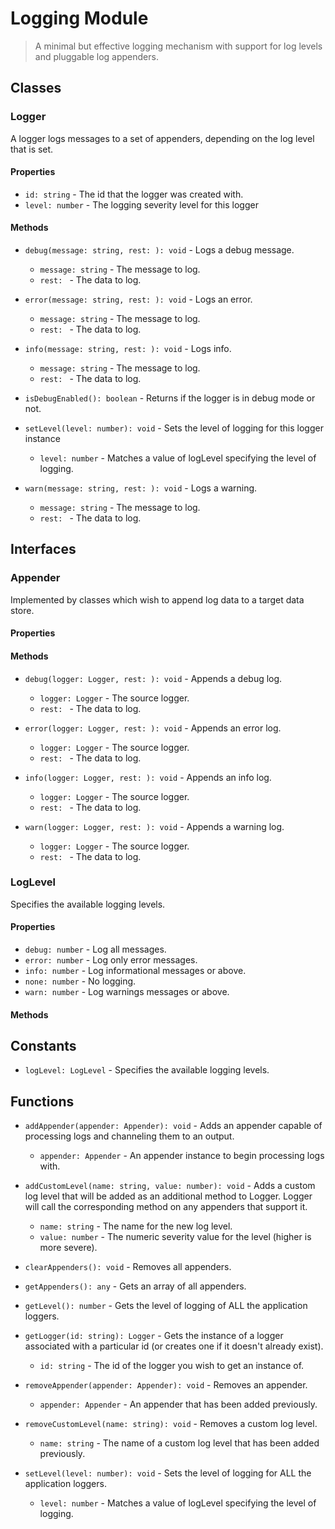 # Logging Module

> A minimal but effective logging mechanism with support for log levels and pluggable log appenders.

## Classes


### Logger

A logger logs messages to a set of appenders, depending on the log level that is set.

#### Properties

* `id: string` - The id that the logger was created with.
* `level: number` - The logging severity level for this logger

#### Methods


* `debug(message: string, rest: ): void` - Logs a debug message.
  * `message: string` - The message to log.
  * `rest: ` - The data to log.



* `error(message: string, rest: ): void` - Logs an error.
  * `message: string` - The message to log.
  * `rest: ` - The data to log.



* `info(message: string, rest: ): void` - Logs info.
  * `message: string` - The message to log.
  * `rest: ` - The data to log.



* `isDebugEnabled(): boolean` - Returns if the logger is in debug mode or not.


* `setLevel(level: number): void` - Sets the level of logging for this logger instance
  * `level: number` - Matches a value of logLevel specifying the level of logging.



* `warn(message: string, rest: ): void` - Logs a warning.
  * `message: string` - The message to log.
  * `rest: ` - The data to log.




## Interfaces


### Appender

Implemented by classes which wish to append log data to a target data store.

#### Properties


#### Methods


* `debug(logger: Logger, rest: ): void` - Appends a debug log.
  * `logger: Logger` - The source logger.
  * `rest: ` - The data to log.



* `error(logger: Logger, rest: ): void` - Appends an error log.
  * `logger: Logger` - The source logger.
  * `rest: ` - The data to log.



* `info(logger: Logger, rest: ): void` - Appends an info log.
  * `logger: Logger` - The source logger.
  * `rest: ` - The data to log.



* `warn(logger: Logger, rest: ): void` - Appends a warning log.
  * `logger: Logger` - The source logger.
  * `rest: ` - The data to log.




### LogLevel

Specifies the available logging levels.

#### Properties

* `debug: number` - Log all messages.
* `error: number` - Log only error messages.
* `info: number` - Log informational messages or above.
* `none: number` - No logging.
* `warn: number` - Log warnings messages or above.

#### Methods



## Constants

* `logLevel: LogLevel` - Specifies the available logging levels.

## Functions


* `addAppender(appender: Appender): void` - Adds an appender capable of processing logs and channeling them to an output.
  * `appender: Appender` - An appender instance to begin processing logs with.



* `addCustomLevel(name: string, value: number): void` - Adds a custom log level that will be added as an additional method to Logger.
Logger will call the corresponding method on any appenders that support it.
  * `name: string` - The name for the new log level.
  * `value: number` - The numeric severity value for the level (higher is more severe).



* `clearAppenders(): void` - Removes all appenders.


* `getAppenders(): any` - Gets an array of all appenders.


* `getLevel(): number` - Gets the level of logging of ALL the application loggers.


* `getLogger(id: string): Logger` - Gets the instance of a logger associated with a particular id (or creates one if it doesn&#x27;t already exist).
  * `id: string` - The id of the logger you wish to get an instance of.


* `removeAppender(appender: Appender): void` - Removes an appender.
  * `appender: Appender` - An appender that has been added previously.



* `removeCustomLevel(name: string): void` - Removes a custom log level.
  * `name: string` - The name of a custom log level that has been added previously.



* `setLevel(level: number): void` - Sets the level of logging for ALL the application loggers.
  * `level: number` - Matches a value of logLevel specifying the level of logging.


